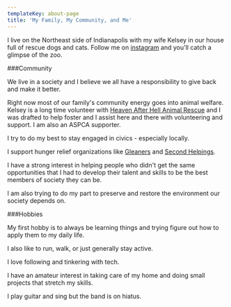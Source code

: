 ```yaml
---
templateKey: about-page
title: 'My Family, My Community, and Me'
---
```

I live on the Northeast side of Indianapolis with my wife Kelsey in our house full of rescue dogs and cats. Follow me on [instagram](https://www.instagram.com/craigsturgis/) and you'll catch a glimpse of the zoo.

###Community

We live in a society and I believe we all have a responsibility to give back and make it better.

Right now most of our family's community energy goes into animal welfare. Kelsey is a long time volunteer with [Heaven After Hell Animal Rescue](http://www.heavenafterhellrescue.org/) and I was drafted to help foster and I assist here and there with volunteering and support. I am also an ASPCA supporter.

I try to do my best to stay engaged in civics - especially locally. 

I support hunger relief organizations like [Gleaners](https://www.gleaners.org/) and [Second Helpings](https://www.secondhelpings.org/).

I have a strong interest in helping people who didn't get the same opportunities that I had to develop their talent and skills to be the best members of society they can be. 

I am also trying to do my part to preserve and restore the environment our society depends on.

###Hobbies

My first hobby is to always be learning things and trying figure out how to apply them to my daily life. 

I also like to run, walk, or just generally stay active. 

I love following and tinkering with tech. 

I have an amateur interest in taking care of my home and doing small projects that stretch my skills. 

I play guitar and sing but the band is on hiatus.
